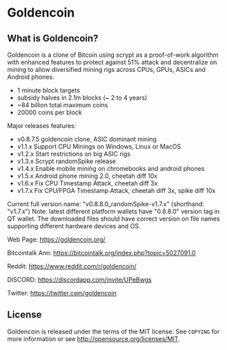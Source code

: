 Goldencoin
================================


What is Goldencoin?
----------------

Goldencoin is a clone of Bitcoin using scrypt as a proof-of-work algorithm with enhanced features to protect against 51% attack 
and decentralize on mining to allow diversified mining rigs across CPUs, GPUs, ASICs and Android phones.
 - 1 minute block targets
 - subsidy halves in 2.1m blocks (~ 2 to 4 years)
 - ~84 billion total maximum coins
 - 20000 coins per block

Major releases features:
 - v0.8.7.5 goldencoin clone, ASIC dominant mining
 - v1.1.x Support CPU Minings on Windows, Linux or MacOS
 - v1.2.x Start restrictions on big ASIC rigs
 - v1.3.x Scrypt randomSpike release
 - v1.4.x Enable mobile mining on chromebooks and android phones
 - v1.5.x Android phone mining 2.0, cheetah diff 10x
 - v1.6.x Fix CPU Timestamp Attack, cheetah diff 3x
 - v1.7.x Fix CPU/FPGA Timestamp Attack, cheetah diff 3x, spike diff 10x

Current full version name: "v0.8.8.0_randomSpike-v1.7.x" (shorthand: "v1.7.x")
Note: latest different platform wallets have "0.8.8.0" version tag in QT wallet.  The downloaded files should have correct version on file names supporting different hardware devices and OS.

Web Page: https://goldencoin.org/

Bitcointalk Ann: https://bitcointalk.org/index.php?topic=5027091.0

Reddit: https://www.reddit.com/r/goldencoin/

DISCORD: https://discordapp.com/invite/UPeBwgs

Twitter: https://twitter.com/goldencoin

License
-------

Goldencoin is released under the terms of the MIT license. See `COPYING` for more
information or see http://opensource.org/licenses/MIT.


